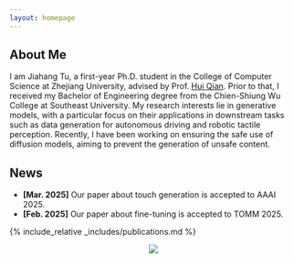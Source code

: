 ```yaml
---
layout: homepage
---
```


## About Me

I am Jiahang Tu, a first-year Ph.D. student in the College of Computer Science at Zhejiang University, advised by Prof. [Hui Qian](https://scholar.google.com/citations?hl=en&user=n4csXw0AAAAJ). Prior to that, I received my Bachelor of Engineering degree from the Chien-Shiung Wu College at Southeast University. My research interests lie in generative models, with a particular focus on their applications in downstream tasks such as data generation for autonomous driving and robotic tactile perception. Recently, I have been working on ensuring the safe use of diffusion models, aiming to prevent the generation of unsafe content.

## News

- **[Mar. 2025]** Our paper about touch generation is accepted to AAAI 2025.
- **[Feb. 2025]** Our paper about fine-tuning is accepted to TOMM 2025.

{% include_relative _includes/publications.md %}

<!-- {% include_relative _includes/services.md %} -->

<center>
<a href='https://clustrmaps.com/site/1c5jw'  title='Visit tracker'><img src='//clustrmaps.com/map_v2.png?cl=ffffff&w=300&t=n&d=KqKgtJwYxmYzi4RLxWRAJPwn1wbpJJPQNzALkOEZUSc&co=7ec0ef&ct=ffffff' /></a>
</center>